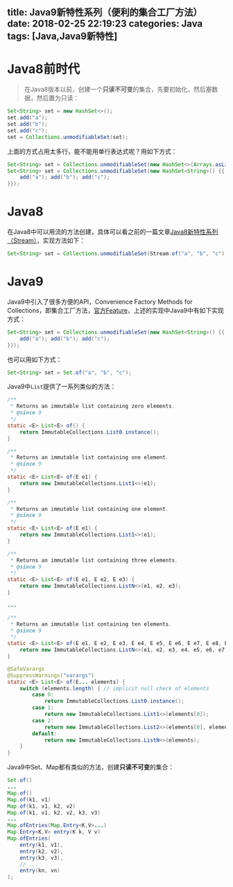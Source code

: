 title: Java9新特性系列（便利的集合工厂方法）
date: 2018-02-25 22:19:23
categories: Java
tags: [Java,Java9新特性]
---
# Java8前时代

>在Java8版本以前，创建一个**只读不可变**的集合，先要初始化，然后塞数据，然后置为只读：

```java
Set<String> set = new HashSet<>();
set.add("a");
set.add("b");
set.add("c");
set = Collections.unmodifiableSet(set);
```

上面的方式占用太多行，能不能用单行表达式呢？用如下方式：

```java
Set<String> set = Collections.unmodifiableSet(new HashSet<>(Arrays.asList("a", "b", "c")));
Set<String> set = Collections.unmodifiableSet(new HashSet<String>() {{
    add("a"); add("b"); add("c");
}});
```

# Java8

在Java8中可以用流的方法创建，具体可以看之前的一篇文章[Java8新特性系列（Stream）](http://hellomypastor.net/2017/12/28/Java8%E6%96%B0%E7%89%B9%E6%80%A7%EF%BC%88Stream%EF%BC%89/)，实现方法如下：

```java
Set<String> set = Collections.unmodifiableSet(Stream.of("a", "b", "c").collect(toSet()));
```
<!--more-->

# Java9

Java9中引入了很多方便的API，Convenience Factory Methods for Collections，即集合工厂方法，[官方Feature](http://openjdk.java.net/jeps/269)，上述的实现中Java9中有如下实现方式：

```java
Set<String> set = Collections.unmodifiableSet(new HashSet<String>() {{
    add("a"); add("b"); add("c");
}});
```

也可以用如下方式：

```java
Set<String> set = Set.of("a", "b", "c");
```

Java9中`List`提供了一系列类似的方法：

```java
/**
 * Returns an immutable list containing zero elements.
 * @since 9
 */
static <E> List<E> of() {
    return ImmutableCollections.List0.instance();
}

/**
 * Returns an immutable list containing one element.
 * @since 9
 */
static <E> List<E> of(E e1) {
    return new ImmutableCollections.List1<>(e1);
}

/**
 * Returns an immutable list containing one element.
 * @since 9
 */
static <E> List<E> of(E e1) {
    return new ImmutableCollections.List1<>(e1);
}

/**
 * Returns an immutable list containing three elements.
 * @since 9
 */
static <E> List<E> of(E e1, E e2, E e3) {
    return new ImmutableCollections.ListN<>(e1, e2, e3);
}

...

/**
 * Returns an immutable list containing ten elements.
 * @since 9
 */
static <E> List<E> of(E e1, E e2, E e3, E e4, E e5, E e6, E e7, E e8, E e9, E e10) {
    return new ImmutableCollections.ListN<>(e1, e2, e3, e4, e5, e6, e7, e8, e9, e10);
}

@SafeVarargs
@SuppressWarnings("varargs")
static <E> List<E> of(E... elements) {
    switch (elements.length) { // implicit null check of elements
        case 0:
            return ImmutableCollections.List0.instance();
        case 1:
            return new ImmutableCollections.List1<>(elements[0]);
        case 2:
            return new ImmutableCollections.List2<>(elements[0], elements[1]);
        default:
            return new ImmutableCollections.ListN<>(elements);
    }
}
```

Java9中Set、Map都有类似的方法，创建**只读不可变**的集合：

```java
Set.of()
...
Map.of()
Map.of(k1, v1)
Map.of(k1, v1, k2, v2)
Map.of(k1, v1, k2, v2, k3, v3)
...
Map.ofEntries(Map.Entry<K,V>...)
Map.Entry<K,V> entry(K k, V v)
Map.ofEntries(
    entry(k1, v1),
    entry(k2, v2),
    entry(k3, v3),
    // ...
    entry(kn, vn)
);
```